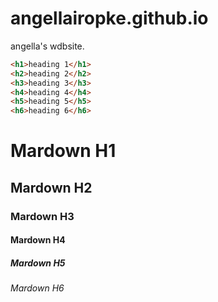 # angellairopke.github.io
angella's wdbsite.

```html
<h1>heading 1</h1>
<h2>heading 2</h2>
<h3>heading 3</h3>
<h4>heading 4</h4>
<h5>heading 5</h5>
<h6>heading 6</h6>
```

# Mardown H1
## Mardown H2
### Mardown H3
#### Mardown H4
##### Mardown H5
###### Mardown H6